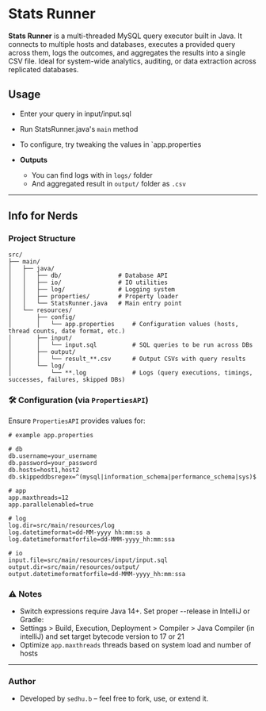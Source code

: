 # Stats Runner

**Stats Runner** is a multi-threaded MySQL query executor built in Java. It connects to multiple hosts and databases, executes a provided query across them, logs the outcomes, and aggregates the results into a single CSV file. Ideal for system-wide analytics, auditing, or data extraction across replicated databases.

## Usage

- Enter your query in input/input.sql
- Run StatsRunner.java's `main` method

- To configure, try tweaking the values in `app.properties

- **Outputs**
  - You can find logs with in `logs/` folder
  - And aggregated result in `output/` folder as `.csv`

---

## Info for Nerds

### Project Structure

```
src/
├── main/
│   ├── java/
│   │   ├── db/                # Database API
│   │   ├── io/                # IO utilities
│   │   ├── log/               # Logging system
│   │   ├── properties/        # Property loader
│   │   └── StatsRunner.java   # Main entry point
│   └── resources/
│       ├── config/
│       │   └── app.properties     # Configuration values (hosts, thread counts, date format, etc.)
│       ├── input/
│       │   └── input.sql          # SQL queries to be run across DBs
│       ├── output/
│       │   └── result_**.csv      # Output CSVs with query results
│       └── log/
│           └── **.log             # Logs (query executions, timings, successes, failures, skipped DBs)
```

### 🛠️ Configuration (via `PropertiesAPI`)

Ensure `PropertiesAPI` provides values for:

```properties
# example app.properties

# db
db.username=your_username
db.password=your_password
db.hosts=host1,host2
db.skippeddbsregex=^(mysql|information_schema|performance_schema|sys)$

# app
app.maxthreads=12
app.parallelenabled=true

# log
log.dir=src/main/resources/log
log.datetimeformat=dd-MM-yyyy hh:mm:ss a
log.datetimeformatforfile=dd-MMM-yyyy_hh:mm:ssa

# io
input.file=src/main/resources/input/input.sql
output.dir=src/main/resources/output/
output.datetimeformatforfile=dd-MMM-yyyy_hh:mm:ssa
```

### ⚠️ Notes
- Switch expressions require Java 14+. Set proper --release in IntelliJ or Gradle:
- Settings > Build, Execution, Deployment > Compiler > Java Compiler (in intelliJ) and set target bytecode version to 17 or 21
- Optimize `app.maxthreads` threads based on system load and number of hosts

---

### Author

- Developed by `sedhu.b` – feel free to fork, use, or extend it.
